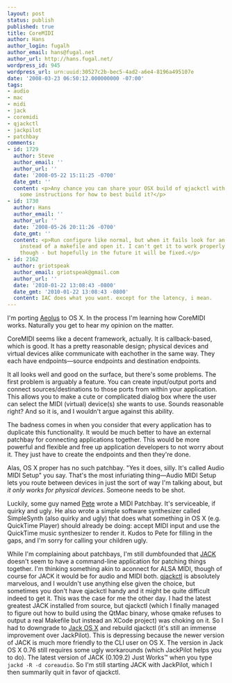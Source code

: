```yaml
---
layout: post
status: publish
published: true
title: CoreMIDI
author: Hans
author_login: fugalh
author_email: hans@fugal.net
author_url: http://hans.fugal.net/
wordpress_id: 945
wordpress_url: urn:uuid:30527c2b-bec5-4ad2-a6e4-8196a495107e
date: '2008-03-23 06:50:12.000000000 -07:00'
tags:
- audio
- mac
- midi
- jack
- coremidi
- qjackctl
- jackpilot
- patchbay
comments:
- id: 1729
  author: Steve
  author_email: ''
  author_url: ''
  date: '2008-05-22 15:11:25 -0700'
  date_gmt: ''
  content: <p>Any chance you can share your OSX build of qjackctl with us or give
    some instructions for how to best build it?</p>
- id: 1730
  author: Hans
  author_email: ''
  author_url: ''
  date: '2008-05-26 20:11:26 -0700'
  date_gmt: ''
  content: <p>Run configure like normal, but when it fails look for an XCode project
    instead of a makefile and open it. I can't get it to work properly at the moment
    though - but hopefully in the future it will be fixed.</p>
- id: 2162
  author: griotspeak
  author_email: griotspeak@gmail.com
  author_url: ''
  date: '2010-01-22 13:08:43 -0800'
  date_gmt: '2010-01-22 13:08:43 -0800'
  content: IAC does what you want. except for the latency, i mean.
---
```

<p>I'm porting <a href="http://www.kokkinizita.net/linuxaudio/aeolus/index.html">Aeolus</a> to OS X. In the process I'm learning how CoreMIDI works. Naturally you get to hear my opinion on the matter.</p>

<p>CoreMIDI seems like a decent framework, actually. It is callback-based, which is good. It has a pretty reasonable design; physical devices and virtual devices alike communicate with eachother in the same way. They each have endpoints—source endpoints and destination endpoints.</p>

<p>It all looks well and good on the surface, but there's some problems. The first problem is arguably a feature. You can create input/output ports and connect sources/destinations to those ports from within your application. This allows you to make a cute or complicated dialog box where the user can select the MIDI (virtual) device(s) she wants to use. Sounds reasonable right? And so it is, and I wouldn't argue against this ability. </p>

<p>The badness comes in when you consider that every application has to duplicate this functionality. It would be much better to have an external patchbay for connecting applications together. This would be more powerful and flexible and free up application developers to not worry about it. They just have to create the endpoints and then they're done.</p>

<p>Alas, OS X proper has no such patchbay. "Yes it does, silly. It's called Audio MIDI Setup" you say. That's the most infuriating thing—Audio MIDI Setup lets you route between devices in just the sort of way I'm talking about, but <em>it only works for physical devices</em>. Someone needs to be shot.</p>

<p>Luckily, some guy named <a href="http://pete.yandell.com/software/">Pete</a> wrote a MIDI Patchbay. It's serviceable, if quirky and ugly. He also wrote a simple software synthesizer called SimpleSynth (also quirky and ugly) that does what something in OS X (e.g. QuickTime Player) should already be doing: accept MIDI input and use the QuickTime music synthesizer to render it. Kudos to Pete for filling in the gaps, and I'm sorry for calling your children ugly.</p>

<p>While I'm complaining about patchbays, I'm still dumbfounded that <a href="http://jackaudio.org/">JACK</a> doesn't seem to have a command-line application for patching things together. I'm thinking something akin to aconnect for ALSA MIDI, though of course for JACK it would be for audio and MIDI both. <a href="http://qjackctl.sourceforge.net/">qjackctl</a> is absolutely marvelous, and I wouldn't use anything else given the choice, but sometimes you don't have qjackctl handy and it might be quite difficult indeed to get it. This was the case for me the other day. I had the latest greatest JACK installed from source, but qjackctl (which I finally managed to figure out how to build using the QtMac binary, whose qmake refuses to output a real Makefile but instead an XCode project) was choking on it. So I had to downgrade to <a href="http://jackosx.com/">Jack OS X</a> and rebuild qjackctl (it's still an immense improvement over JackPilot). This is depressing because the newer version of JACK is much more friendly to the CLI user on OS X. The version in Jack OS X 0.76 still requires some ugly workarounds (which JackPilot helps you to do). The latest version of JACK (0.109.2) Just Works™ when you type <code>jackd -R -d coreaudio</code>. So I'm still starting JACK with JackPilot, which I then summarily quit in favor of qjackctl.</p>
